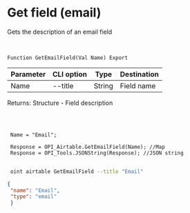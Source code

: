 ﻿---
sidebar_position: 8
---

# Get field (email)
 Gets the description of an email field


<br/>


`Function GetEmailField(Val Name) Export`

 | Parameter | CLI option | Type | Destination |
 |-|-|-|-|
 | Name | --title | String | Field name |

 
 Returns: Structure - Field description

<br/>




```bsl title="Code example"
 
 Name = "Email";
 
 Response = OPI_Airtable.GetEmailField(Name); //Map
 Response = OPI_Tools.JSONString(Response); //JSON string
```
	


```sh title="CLI command example"
 
 oint airtable GetEmailField --title "Email"

```

```json title="Result"
{
 "name": "Email",
 "type": "email"
 }
```
